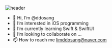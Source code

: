 ![header](https://capsule-render.vercel.app/api?type=rounded&color=#8977AD&section=header&text=ddosang's%20github&fontColor=ffffff)

- 👋 Hi, I’m @ddosang
- 👀 I’m interested in iOS programming
- 🌱 I’m currently learning Swift & SwiftUI 
- 💞️ I’m looking to collaborate on ...
- 📫 How to reach me limddosang@naver.com

<!---
ddosang/ddosang is a ✨ special ✨ repository because its `README.md` (this file) appears on your GitHub profile.
You can click the Preview link to take a look at your changes.
--->
